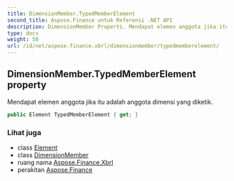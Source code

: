 ```yaml
---
title: DimensionMember.TypedMemberElement
second_title: Aspose.Finance untuk Referensi .NET API
description: DimensionMember Properti. Mendapat elemen anggota jika itu adalah anggota dimensi yang diketik.
type: docs
weight: 50
url: /id/net/aspose.finance.xbrl/dimensionmember/typedmemberelement/
---
```

## DimensionMember.TypedMemberElement property

Mendapat elemen anggota jika itu adalah anggota dimensi yang diketik.

```csharp
public Element TypedMemberElement { get; }
```

### Lihat juga

* class [Element](../../../aspose.finance.xbrl.dom/element/)
* class [DimensionMember](../)
* ruang nama [Aspose.Finance.Xbrl](../../dimensionmember/)
* perakitan [Aspose.Finance](../../../)


